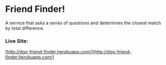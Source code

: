 # Friend Finder!
  
A service that asks a series of questions and determines the closest match by total difference.  
  
### Live Site: 
[http://dgo-friend-finder.herokuapp.com/](http://dgo-friend-finder.herokuapp.com/)